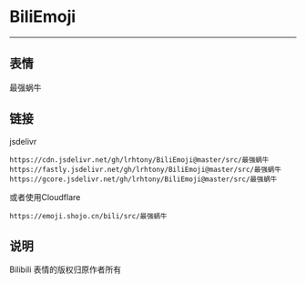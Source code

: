 # BiliEmoji
---
## 表情
最强蜗牛
## 链接
jsdelivr
```
https://cdn.jsdelivr.net/gh/lrhtony/BiliEmoji@master/src/最强蜗牛
https://fastly.jsdelivr.net/gh/lrhtony/BiliEmoji@master/src/最强蜗牛
https://gcore.jsdelivr.net/gh/lrhtony/BiliEmoji@master/src/最强蜗牛
```
或者使用Cloudflare
```
https://emoji.shojo.cn/bili/src/最强蜗牛
```
## 说明
Bilibili 表情的版权归原作者所有
